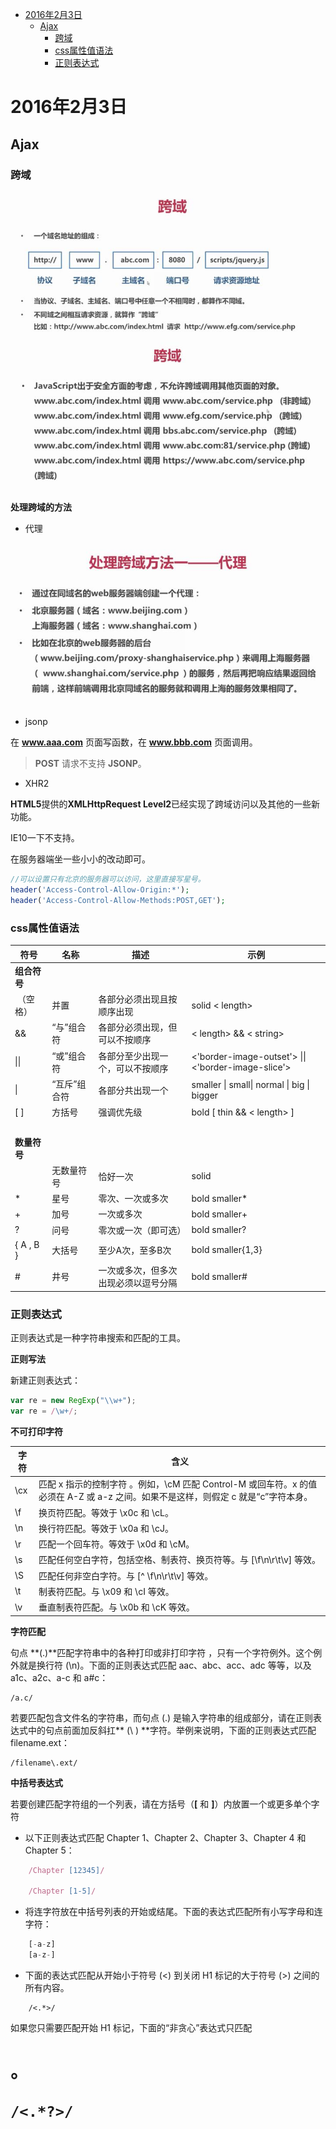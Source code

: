 
<!-- toc orderedList:0 depthFrom:1 depthTo:6 -->

* [2016年2月3日](#2016年2月3日)
    * [Ajax](#ajax)
        * [跨域](#跨域)
        * [css属性值语法](#css属性值语法)
        * [正则表达式](#正则表达式)

<!-- tocstop -->

# 2016年2月3日
## Ajax

### 跨域

![](img/ajax.jpg)
![](img/ajax-2.jpg)

**处理跨域的方法**

 - 代理

![](img/ajax-3.jpg)

 - jsonp

在 **www.aaa.com** 页面写函数，在 **www.bbb.com** 页面调用。

> **POST** 请求不支持 **JSONP**。

 - XHR2

**HTML5**提供的**XMLHttpRequest Level2**已经实现了跨域访问以及其他的一些新功能。

IE10一下不支持。

在服务器端坐一些小小的改动即可。

```php
//可以设置只有北京的服务器可以访问，这里直接写星号。
header('Access-Control-Allow-Origin:*');
header('Access-Control-Allow-Methods:POST,GET');
```

### css属性值语法


|符号|  名称|  描述 | 示例|
|--|--|--|--|
|**组合符号** | | |
|&nbsp;（空格）|    并置 | 各部分必须出现且按顺序出现  | solid < length> |
| &&  | “与”组合符 |  各部分必须出现，但可以不按顺序 |  < length> && < string>|
| &#124;&#124;  |  “或”组合符 |  各部分至少出现一个，可以不按顺序 |   <'border-image-outset'> &#124;&#124;  <'border-image-slice'> |
|  &#124; | “互斥”组合符 | 各部分共出现一个  | smaller  &#124; small&#124; normal &#124;  big  &#124;  bigger |
| \[ \] | 方括号  |强调优先级  |  bold [ thin && < length> ]|
|&nbsp;| | | |
|**数量符号**| | | |
|&nbsp;|    无数量符号 |  恰好一次 |   solid|
|*   |星号 | 零次、一次或多次   | bold smaller*|
|+  | 加号 | 一次或多次 |  bold smaller+|
|?  | 问号 | 零次或一次（即可选）|  bold smaller?|
| \{ A , B \} |   大括号| 至少A次，至多B次 |  bold smaller\{1,3\}|
|#|   井号 | 一次或多次，但多次出现必须以逗号分隔 | bold smaller#|

### 正则表达式


正则表达式是一种字符串搜索和匹配的工具。

**正则写法**

新建正则表达式：
```js
var re = new RegExp("\\w+");
var re = /\w+/;
```

**不可打印字符**

|字符|  含义|
|--|--|
|\cx |匹配 x 指示的控制字符 。例如，\cM 匹配 Control-M 或回车符。x 的值必须在 A-Z 或 a-z 之间。如果不是这样，则假定 c 就是“c”字符本身。|
|\f|换页符匹配。等效于 \x0c 和 \cL。|
|\n|换行符匹配。等效于 \x0a 和 \cJ。|
|\r|匹配一个回车符。等效于 \x0d 和 \cM。|
|\s|匹配任何空白字符，包括空格、制表符、换页符等。与 [\f\n\r\t\v] 等效。|
|\S|匹配任何非空白字符。与 [^ \f\n\r\t\v] 等效。|
|\t|制表符匹配。与 \x09 和 \cI 等效。|
|\v|垂直制表符匹配。与 \x0b 和 \cK 等效。|


**字符匹配**

句点 **(.)**匹配字符串中的各种打印或非打印字符 ，只有一个字符例外。这个例外就是换行符 (\n)。下面的正则表达式匹配 aac、abc、acc、adc 等等，以及 a1c、a2c、a-c 和 a#c：

    /a.c/

若要匹配包含文件名的字符串，而句点 (.) 是输入字符串的组成部分，请在正则表达式中的句点前面加反斜扛** (\ ) **字符。举例来说明，下面的正则表达式匹配 filename.ext：

    /filename\.ext/


**中括号表达式**

若要创建匹配字符组的一个列表，请在方括号（**[** 和 **]**）内放置一个或更多单个字符

 - 以下正则表达式匹配 Chapter 1、Chapter 2、Chapter 3、Chapter 4 和 Chapter 5：

```js
    /Chapter [12345]/

    /Chapter [1-5]/
```

 - 将连字符放在中括号列表的开始或结尾。下面的表达式匹配所有小写字母和连字符：

```js
    [-a-z]
    [a-z-]
```


 - 下面的表达式匹配从开始小于符号 (<) 到关闭 H1 标记的大于符号 (>) 之间的所有内容。

```
    /<.*>/
```

如果您只需要匹配开始 H1 标记，下面的“非贪心”表达式只匹配 <H1>。

```
/<.*?>/
```
